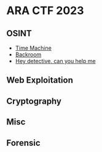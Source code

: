 
# ARA CTF 2023

## OSINT
- [Time Machine](OSINT/Time%20Machine/)
- [Backroom](OSINT/Backroom/)
- [Hey detective, can you help me](OSINT/Hey%20detective%2C%20can%20you%20help%20me/)

## Web Exploitation

## Cryptography

## Misc

## Forensic
